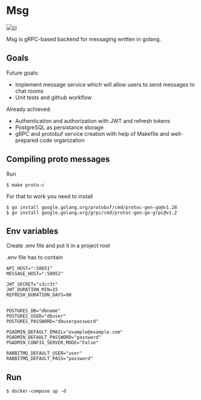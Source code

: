 # Msg
[![ci](https://github.com/ArtyomArtamonov/msg/actions/workflows/ci.yml/badge.svg)](https://github.com/ArtyomArtamonov/msg/actions/workflows/ci.yml)

Msg is gRPC-based backend for messaging written in golang.

## Goals

Future goals:

- Implement message service which will allow users to send messages to chat rooms
- Unit tests and github workflow

Already achieved:

- Authentication and authorization with JWT and refresh tokens
- PostgreSQL as persistance storage
- gRPC and protobuf service creation with help of Makefile and well-prepared code organization

## Compiling proto messages

Run

```
$ make proto-c
```

For that to work you need to install

```
$ go install google.golang.org/protobuf/cmd/protoc-gen-go@v1.28
$ go install google.golang.org/grpc/cmd/protoc-gen-go-grpc@v1.2
```

## Env variables

Create .env file and put it in a project root

.env file has to contain

```env
API_HOST=":50051"
MESSAGE_HOST=":50052"

JWT_SECRET="s3cr3t"
JWT_DURATION_MIN=15
REFRESH_DURATION_DAYS=90


POSTGRES_DB="dbname"
POSTGRES_USER="dbuser"
POSTGRES_PASSWORD="dbuserpassword"

PGADMIN_DEFAULT_EMAIL="example@example.com"
PGADMIN_DEFAULT_PASSWORD="password"
PGADMIN_CONFIG_SERVER_MODE="False"

RABBITMQ_DEFAULT_USER="user"
RABBITMQ_DEFAULT_PASS="password"
```

## Run

```console
$ docker-compose up -d
```
